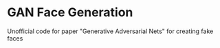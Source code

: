 # GAN Face Generation

Unofficial code for paper "Generative Adversarial Nets" for creating fake faces
